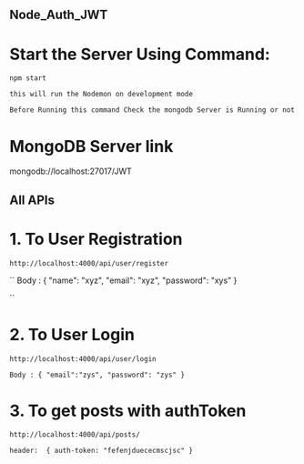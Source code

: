 

## Node_Auth_JWT

# Start the Server Using Command:

```
npm start
```
``
this will run the Nodemon on development mode
``

`
Before Running this command Check the mongodb Server is Running or not
`
# MongoDB Server link

mongodb://localhost:27017/JWT


## All APIs

# 1. To User Registration

```
http://localhost:4000/api/user/register
```
``
Body :
  {
    "name": "xyz",
    "email": "xyz",
    "password": "xys"
  }

``

# 2. To User Login 

```
http://localhost:4000/api/user/login
```
``
Body :
  {
    "email":"zys",
    "password": "zys"
  }
``

# 3. To get posts with authToken 

```
http://localhost:4000/api/posts/
```
``
header: 
  {
    auth-token: "fefenjduececmscjsc"
  }
``
 



